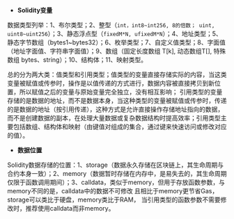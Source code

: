 - **Solidity变量**

数据类型列举：1、布尔类型；2、整型（`int，int8~int256, 8的倍数； uint, uint8~uint256`）；3、静态浮点型（`fixedM*N, ufixedM*N`）；4、地址类型；5、静态字节数组（bytes1~bytes32）；6、枚举类型；7、自定义值类型；8、字面值（地址字面值、字符串字面值）；9、数组（固定长度数组 T[k], 动态数组T[], 特殊数组 bytes、string）；10、结构体；11、映射类型。

总的分为两大类：值类型和引用类型；值类型的变量直接存储实际的内容，当这类变量被赋值或传参时，操作是以值传递的方式进行，数据内容被直接拷贝到新位置，所以赋值之后的变量与原始变量完全独立，没有相互影响； 引用类型的变量存储的是数据的地址，而不是数据本身，当这种类型的变量被赋值或传参时，传递的是数据的地址（按引用传递），这种方式是允许直接操作存储地址指向的数据，而不是创建数据的副本，在处理大量数据或复杂数据结构时提高效率；引用类型主要包括数组、结构体和映射（由键值对组成的集合，通过键来快速访问或修改对应的值）。

- **数据位置**

Solidity数据存储的位置：1、storage（数据永久存储在区块链上，其生命周期与合约本身一致）；2、memory（数据暂时存储在内存中，是易失去的，其生命周期仅限于函数调用期间）；3、calldata，类似于memory，但用于存放函数参数，与memory不同的是，calldata中的数据不可修改 且相比于memory更节省Gas，storage可以类比于硬盘，memory类比于RAM， 当引用类型的函数参数不需要修改时，推荐使用calldata而非memory。
